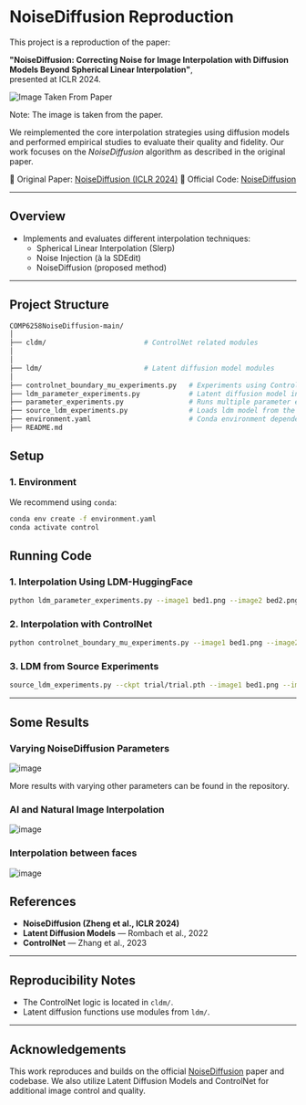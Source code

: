 # NoiseDiffusion Reproduction

This project is a reproduction of the paper:

**"NoiseDiffusion: Correcting Noise for Image Interpolation with Diffusion Models Beyond Spherical Linear Interpolation"**,  
presented at ICLR 2024.

<img src="https://github.com/user-attachments/assets/ca102c49-07a2-4046-89d7-4b3d4b2ed291" title="Image Taken From Paper">


Note: The image is taken from the paper.


We reimplemented the core interpolation strategies using diffusion models and performed empirical studies to evaluate their quality and fidelity. Our work focuses on the *NoiseDiffusion* algorithm as described in the original paper.

📄 Original Paper: [NoiseDiffusion (ICLR 2024)](https://openreview.net/forum?id=6O3Q6AFUTu)
🔗 Official Code: [NoiseDiffusion](https://github.com/Tranquil1ty/NoiseDiffusion)

---

## Overview

- Implements and evaluates different interpolation techniques:
  - Spherical Linear Interpolation (Slerp)
  - Noise Injection (à la SDEdit)
  - NoiseDiffusion (proposed method)

---

## Project Structure

```bash
COMP6258NoiseDiffusion-main/
│
├── cldm/                        # ControlNet related modules
│
│
├── ldm/                         # Latent diffusion model modules
│   
├── controlnet_boundary_mu_experiments.py   # Experiments using ControlNet & mu/clip values
├── ldm_parameter_experiments.py            # Latent diffusion model interpolation experiments, model taken from Huggingface
├── parameter_experiments.py                # Runs multiple parameter experiments
├── source_ldm_experiments.py               # Loads ldm model from the source and performs interpolation
├── environment.yaml                        # Conda environment dependencies
├── README.md                               
```

## Setup

### 1. Environment

We recommend using `conda`:

```bash
conda env create -f environment.yaml
conda activate control
```


## Running Code

### 1. Interpolation Using LDM-HuggingFace

```bash
python ldm_parameter_experiments.py --image1 bed1.png --image2 bed2.png --output results/interpolated.png --mu 0.5 0.6 0.7 --method noise_diffusion --timesteps 140
```

### 2. Interpolation with ControlNet

```bash
python controlnet_boundary_mu_experiments.py --image1 bed1.png --image2 bed2.png --output results/interpolated.png --mu 0.5 0.6 0.7 --method noise_diffusion --timesteps 140
```


### 3. LDM from Source Experiments

```bash
source_ldm_experiments.py --ckpt trial/trial.pth --image1 bed1.png --image2 bed2.png --output results/source_interpolated.png --frac 0.1 0.3 0.5 --method noise_diffusion --timesteps 140
```

---

## Some Results

### Varying NoiseDiffusion Parameters
![image](https://github.com/user-attachments/assets/f07e58e8-8926-4c25-8f6c-ea4f7279a538)


More results with varying other parameters can be found in the repository.

### AI and Natural Image Interpolation
![image](https://github.com/user-attachments/assets/68a98bab-a714-4d38-8d85-42aae5880be7)

### Interpolation between faces
![image](https://github.com/user-attachments/assets/9b83817e-1c76-4d17-aa5f-a2b5500407fa)

 
## References

- **NoiseDiffusion (Zheng et al., ICLR 2024)**  
- **Latent Diffusion Models** — Rombach et al., 2022  
- **ControlNet** — Zhang et al., 2023

---

## Reproducibility Notes

- The ControlNet logic is located in `cldm/`.
- Latent diffusion functions use modules from `ldm/`.

---

## Acknowledgements

This work reproduces and builds on the official [NoiseDiffusion](https://openreview.net/forum?id=6O3Q6AFUTu&referrer=%5Bthe%20profile%20of%20PengFei%20Zheng%5D(%2Fprofile%3Fid%3D~PengFei_Zheng2)) paper and codebase. We also utilize Latent Diffusion Models and ControlNet for additional image control and quality.


